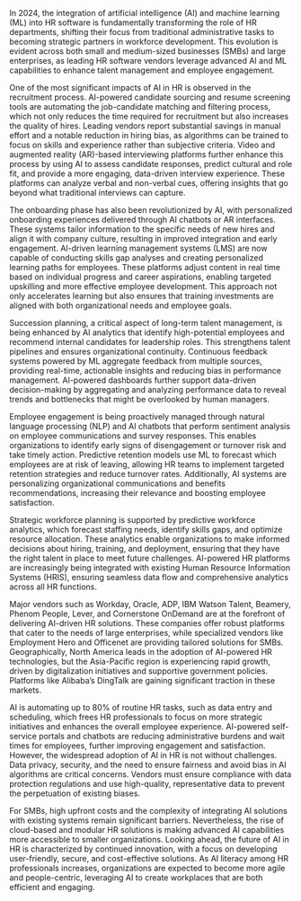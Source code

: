 In 2024, the integration of artificial intelligence (AI) and machine learning (ML) into HR software is fundamentally transforming the role of HR departments, shifting their focus from traditional administrative tasks to becoming strategic partners in workforce development. This evolution is evident across both small and medium-sized businesses (SMBs) and large enterprises, as leading HR software vendors leverage advanced AI and ML capabilities to enhance talent management and employee engagement.

One of the most significant impacts of AI in HR is observed in the recruitment process. AI-powered candidate sourcing and resume screening tools are automating the job-candidate matching and filtering process, which not only reduces the time required for recruitment but also increases the quality of hires. Leading vendors report substantial savings in manual effort and a notable reduction in hiring bias, as algorithms can be trained to focus on skills and experience rather than subjective criteria. Video and augmented reality (AR)-based interviewing platforms further enhance this process by using AI to assess candidate responses, predict cultural and role fit, and provide a more engaging, data-driven interview experience. These platforms can analyze verbal and non-verbal cues, offering insights that go beyond what traditional interviews can capture.

The onboarding phase has also been revolutionized by AI, with personalized onboarding experiences delivered through AI chatbots or AR interfaces. These systems tailor information to the specific needs of new hires and align it with company culture, resulting in improved integration and early engagement. AI-driven learning management systems (LMS) are now capable of conducting skills gap analyses and creating personalized learning paths for employees. These platforms adjust content in real time based on individual progress and career aspirations, enabling targeted upskilling and more effective employee development. This approach not only accelerates learning but also ensures that training investments are aligned with both organizational needs and employee goals.

Succession planning, a critical aspect of long-term talent management, is being enhanced by AI analytics that identify high-potential employees and recommend internal candidates for leadership roles. This strengthens talent pipelines and ensures organizational continuity. Continuous feedback systems powered by ML aggregate feedback from multiple sources, providing real-time, actionable insights and reducing bias in performance management. AI-powered dashboards further support data-driven decision-making by aggregating and analyzing performance data to reveal trends and bottlenecks that might be overlooked by human managers.

Employee engagement is being proactively managed through natural language processing (NLP) and AI chatbots that perform sentiment analysis on employee communications and survey responses. This enables organizations to identify early signs of disengagement or turnover risk and take timely action. Predictive retention models use ML to forecast which employees are at risk of leaving, allowing HR teams to implement targeted retention strategies and reduce turnover rates. Additionally, AI systems are personalizing organizational communications and benefits recommendations, increasing their relevance and boosting employee satisfaction.

Strategic workforce planning is supported by predictive workforce analytics, which forecast staffing needs, identify skills gaps, and optimize resource allocation. These analytics enable organizations to make informed decisions about hiring, training, and deployment, ensuring that they have the right talent in place to meet future challenges. AI-powered HR platforms are increasingly being integrated with existing Human Resource Information Systems (HRIS), ensuring seamless data flow and comprehensive analytics across all HR functions.

Major vendors such as Workday, Oracle, ADP, IBM Watson Talent, Beamery, Phenom People, Lever, and Cornerstone OnDemand are at the forefront of delivering AI-driven HR solutions. These companies offer robust platforms that cater to the needs of large enterprises, while specialized vendors like Employment Hero and Officenet are providing tailored solutions for SMBs. Geographically, North America leads in the adoption of AI-powered HR technologies, but the Asia-Pacific region is experiencing rapid growth, driven by digitalization initiatives and supportive government policies. Platforms like Alibaba’s DingTalk are gaining significant traction in these markets.

AI is automating up to 80% of routine HR tasks, such as data entry and scheduling, which frees HR professionals to focus on more strategic initiatives and enhances the overall employee experience. AI-powered self-service portals and chatbots are reducing administrative burdens and wait times for employees, further improving engagement and satisfaction. However, the widespread adoption of AI in HR is not without challenges. Data privacy, security, and the need to ensure fairness and avoid bias in AI algorithms are critical concerns. Vendors must ensure compliance with data protection regulations and use high-quality, representative data to prevent the perpetuation of existing biases.

For SMBs, high upfront costs and the complexity of integrating AI solutions with existing systems remain significant barriers. Nevertheless, the rise of cloud-based and modular HR solutions is making advanced AI capabilities more accessible to smaller organizations. Looking ahead, the future of AI in HR is characterized by continued innovation, with a focus on developing user-friendly, secure, and cost-effective solutions. As AI literacy among HR professionals increases, organizations are expected to become more agile and people-centric, leveraging AI to create workplaces that are both efficient and engaging.